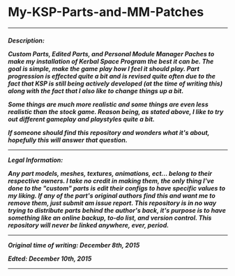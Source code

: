# My-KSP-Parts-and-MM-Patches

----------

<h5>Description:

Custom Parts, Edited Parts, and Personal Module Manager Paches to make my installation of Kerbal Space Program the best it can be. The goal is simple, make the game play how I feel it should play. Part progression is effected quite a bit and is revised quite often due to the fact that KSP is still being actively developed (at the time of writing this) along with the fact that I also like to change things up a bit.

Some things are much more realistic and some things are even less realistic than the stock game. Reason being, as stated above, I like to try out different gameplay and playstyles quite a bit.

If someone should find this repository and wonders what it's about, hopefully this will answer that question.

--------

Legal Information:


Any part models, meshes, textures, animations, ect... belong to their respective owners. I take no credit in making them, the only thing I've done to the "custom" parts is edit their configs to have specific values to my liking. If any of the part's original authors find this and want me to remove them, just submit am issue report. This repository is in no way trying to distribute parts behind the author's back, it's purpose is to have something like an online backup, to-do list, and version control. This repository will never be linked anywhere, ever, period. 

-----------------------

Original time of writing: December 8th, 2015

Edted: December 10th, 2015

------------------------------
